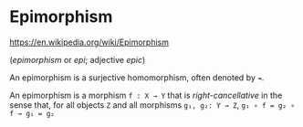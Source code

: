 # Epimorphism

https://en.wikipedia.org/wiki/Epimorphism

(*epimorphism* or *epi*; adjective *epic*)

An epimorphism is a surjective homomorphism, often denoted by `↠`.

An epimorphism is a morphism `f : X → Y` 
that is *right-cancellative* 
in the sense that, for all objects `Z` 
and all morphisms `g₁, g₂: Y → Z`, 
`g₁ ∘ f = g₂ ∘ f → g₁ = g₂`
